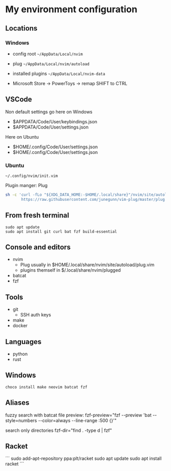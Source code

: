 # My environment configuration

## Locations
### Windows
- config root `~/AppData/Local/nvim`
- plug `~/AppData/Local/nvim/autoload`
- installed plugins `~/AppData/Local/nvim-data`

- Microsoft Store -> PowerToys -> remap SHIFT to CTRL


## VSCode
Non default settings go here on Windows
- $APPDATA/Code/User/keybindings.json
- $APPDATA/Code/User/settings.json

Here on Ubuntu
- $HOME/.config/Code/User/settings.json
- $HOME/.config/Code/User/settings.json


### Ubuntu
`~/.config/nvim/init.vim`

Plugin manger: Plug

```bash
sh -c 'curl -fLo "${XDG_DATA_HOME:-$HOME/.local/share}"/nvim/site/autoload/plug.vim --create-dirs \
       https://raw.githubusercontent.com/junegunn/vim-plug/master/plug.vim'
```

## From fresh terminal
```
sudo apt update
sudo apt install git curl bat fzf build-essential
```

## Console and editors 
- nvim
    - Plug usually in $HOME/.local/share/nvim/site/autoload/plug.vim
    - plugins themself in $/.local/share/nvim/plugged
- batcat
- fzf

## Tools
- git
    - SSH auth keys
- make
- docker

## Languages
- python
- rust

## Windows
```
choco install make neovim batcat fzf
```


## Aliases
fuzzy search with batcat file preview:
fzf-preview="fzf --preview 'bat --style=numbers --color=always --line-range :500 {}'"

search only directories
fzf-dir="find . -type d | fzf"


## Racket
´´´
sudo add-apt-repository ppa:plt/racket
sudo apt update
sudo apt install racket
´´´




